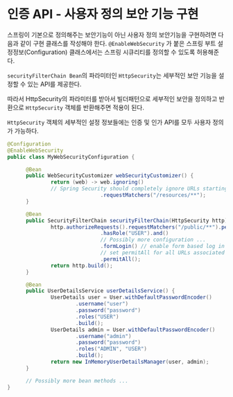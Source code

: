 # 인증 API - 사용자 정의 보안 기능 구현

스프링이 기본으로 정의해주는 보안기능이 아닌 사용자 정의 보안기능을 구현하려면 다음과 같이 구현 클래스를 작성해야 한다. `@EnableWebSecurity` 가 붙은 스프링 부트 설정정보(Configuration) 클래스에서는 스프링 시큐리티를 정의할 수 있도록 허용해준다.

`securityFilterChain Bean`의 파라미터인 `HttpSecurity`는 세부적인 보안 기능을 설정할 수 있는 API를 제공한다.

따라서 HttpSecurity의 파라미터를 받아서 빌더패턴으로 세부적인 보안을 정의하고 반환으로 `HttpSecurity` 객체를 반환해주면 적용이 된다.

`HttpSecurity` 객체의 세부적인 설정 정보들에는 인증 및 인가 API를 모두 사용자 정의가 가능하다.

```java
@Configuration
@EnableWebSecurity
public class MyWebSecurityConfiguration {

      @Bean
      public WebSecurityCustomizer webSecurityCustomizer() {
              return (web) -> web.ignoring()
              // Spring Security should completely ignore URLs starting with /resources/
                              .requestMatchers("/resources/**");
      }

      @Bean
      public SecurityFilterChain securityFilterChain(HttpSecurity http) throws Exception {
              http.authorizeRequests().requestMatchers("/public/**").permitAll().anyRequest()
                              .hasRole("USER").and()
                              // Possibly more configuration ...
                              .formLogin() // enable form based log in
                              // set permitAll for all URLs associated with Form Login
                              .permitAll();
              return http.build();
      }

      @Bean
      public UserDetailsService userDetailsService() {
              UserDetails user = User.withDefaultPasswordEncoder()
                      .username("user")
                      .password("password")
                      .roles("USER")
                      .build();
              UserDetails admin = User.withDefaultPasswordEncoder()
                      .username("admin")
                      .password("password")
                      .roles("ADMIN", "USER")
                      .build();
              return new InMemoryUserDetailsManager(user, admin);
      }

      // Possibly more bean methods ...
}
```